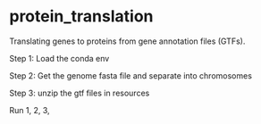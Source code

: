 # protein_translation
Translating genes to proteins from gene annotation files (GTFs).

Step 1: Load the conda env

Step 2: Get the genome fasta file and separate into chromosomes

Step 3: unzip the gtf files in resources

Run 1, 2, 3, 